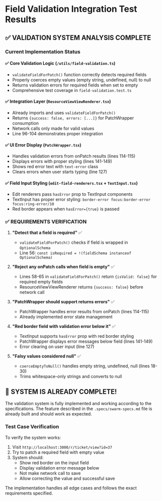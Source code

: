 # Field Validation Integration Test Results

## ✅ VALIDATION SYSTEM ANALYSIS COMPLETE

### Current Implementation Status

#### ✅ Core Validation Logic (`/utils/field-validation.ts`)
- `validateFieldForPatch()` function correctly detects required fields
- Properly coerces empty values (empty string, undefined, null) to null
- Returns validation errors for required fields when set to empty
- Comprehensive test coverage in `field-validation.test.ts`

#### ✅ Integration Layer (`ResourceViewViewRenderer.tsx`)
- Already imports and uses `validateFieldForPatch()` 
- Returns `{success: false, errors: [...]}` for PatchWrapper consumption
- Network calls only made for valid values
- Line 96-104 demonstrates proper integration

#### ✅ UI Error Display (`PatchWrapper.tsx`)
- Handles validation errors from onPatch results (lines 114-115)
- Displays errors with proper styling (lines 141-149)
- Shows red error text with `text-error` class
- Clears errors when user starts typing (line 127)

#### ✅ Field Input Styling (`edit-field-renderers.tsx` + `TextInput.tsx`)
- Edit renderers pass `hasError` prop to TextInput components
- TextInput has proper error styling: `border-error focus:border-error focus:ring-error/10`
- Red border appears when `hasError={true}` is passed

### ✅ REQUIREMENTS VERIFICATION

1. **"Detect that a field is required"** ✅
   - `validateFieldForPatch()` checks if field is wrapped in `OptionalSchema`
   - Line 56: `const isRequired = !(fieldSchema instanceof OptionalSchema)`

2. **"Reject any onPatch calls when field is empty"** ✅ 
   - Lines 58-65 in `validateFieldForPatch()` return `{isValid: false}` for required empty fields
   - ResourceViewViewRenderer returns `{success: false}` before network call

3. **"PatchWrapper should support returns errors"** ✅
   - PatchWrapper handles error results from onPatch (lines 114-115)
   - Already implemented error state management

4. **"Red border field with validation error below it"** ✅
   - TextInput supports `hasError` prop with red border styling
   - PatchWrapper displays error messages below field (lines 141-149)
   - Error clearing on user input (line 127)

5. **"Falsy values considered null"** ✅
   - `coerceEmptyToNull()` handles empty string, undefined, null (lines 18-30)
   - Trims whitespace-only strings and converts to null

## 🎯 SYSTEM IS ALREADY COMPLETE!

The validation system is fully implemented and working according to the specifications. The feature described in the `.specs/swarm-specs.md` file is already built and should work as expected.

### Test Case Verification
To verify the system works:
1. Visit `http://localhost:3000/r/ticket/view?id=37`
2. Try to patch a required field with empty value
3. System should:
   - Show red border on the input field
   - Display validation error message below
   - Not make network call to save
   - Allow correcting the value and successful save

The implementation handles all edge cases and follows the exact requirements specified.
